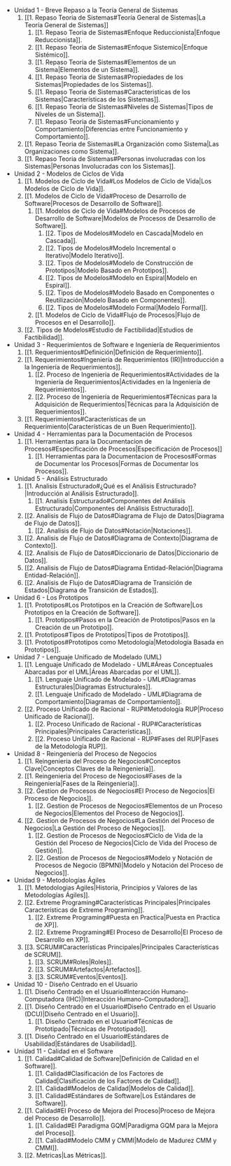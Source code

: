 - Unidad 1 - Breve Repaso a la Teoría General de Sistemas
	1. [[1. Repaso Teoria de Sistemas#Teoría General de Sistemas|La Teoría General de Sistemas]]
		1. [[1. Repaso Teoria de Sistemas#Enfoque Reduccionista|Enfoque Reduccionista]].
		2. [[1. Repaso Teoria de Sistemas#Enfoque Sistemico|Enfoque Sistémico]].
		3. [[1. Repaso Teoria de Sistemas#Elementos de un Sistema|Elementos de un Sistema]].
		4. [[1. Repaso Teoria de Sistemas#Propiedades de los Sistemas|Propiedades de los Sistemas]].
		5. [[1. Repaso Teoria de Sistemas#Caracteristicas de los Sistemas|Características de los Sistemas]].
		6. [[1. Repaso Teoria de Sistemas#Niveles de Sistemas|Tipos de Niveles de un Sistema]].
		7. [[1. Repaso Teoria de Sistemas#Funcionamiento y Comportamiento|Diferencias entre Funcionamiento y Comportamiento]].
	2. [[1. Repaso Teoria de Sistemas#La Organización como Sistema|Las Organizaciones como Sistema]].
	3. [[1. Repaso Teoria de Sistemas#Personas involucradas con los Sistemas|Personas Involucradas con los Sistemas]].
- Unidad 2 - Modelos de Ciclos de Vida
	1. [[1. Modelos de Ciclo de Vida#Los Modelos de Ciclo de Vida|Los Modelos de Ciclo de Vida]].
	2. [[1. Modelos de Ciclo de Vida#Proceso de Desarrollo de Software|Procesos de Desarrollo de Software]].
		1. [[1. Modelos de Ciclo de Vida#Modelos de Procesos de Desarrollo de Software|Modelos de Procesos de Desarrollo de Software]].
			1. [[2. Tipos de Modelos#Modelo en Cascada|Modelo en Cascada]].
			2. [[2. Tipos de Modelos#Modelo Incremental o Iterativo|Modelo Iterativo]].
			3. [[2. Tipos de Modelos#Modelo de Construcción de Prototipos|Modelo Basado en Prototipos]].
			4. [[2. Tipos de Modelos#Modelo en Espiral|Modelo en Espiral]].
			5. [[2. Tipos de Modelos#Modelo Basado en Componentes o Reutilización|Modelo Basado en Componentes]].
			6. [[2. Tipos de Modelos#Modelo Formal|Modelo Formal]].
		2. [[1. Modelos de Ciclo de Vida#Flujo de Procesos|Flujo de Procesos en el Desarrollo]].
	3. [[2. Tipos de Modelos#Estudio de Factibilidad|Estudios de Factibilidad]].
- Unidad 3 - Requerimientos de Software e Ingeniería de Requerimientos
	1. [[1. Requerimientos#Definición|Definición de Requerimiento]].
	2. [[1. Requerimientos#Ingeniería de Requerimientos (IR)|Introducción a la Ingeniería de Requerimientos]].
		1. [[2. Proceso de Ingeniería de Requerimientos#Actividades de la Ingeniería de Requerimientos|Actividades en la Ingeniería de Requerimientos]].
		2. [[2. Proceso de Ingeniería de Requerimientos#Técnicas para la Adquisición de Requerimientos|Técnicas para la Adquisición de Requerimientos]].
	3. [[1. Requerimientos#Características de un Requerimiento|Características de un Buen Requerimiento]].
- Unidad 4 - Herramientas para la Documentación de Procesos
	1. [[1. Herramientas para la Documentacion de Procesos#Especificación de Procesos|Especificación de Procesos]]
		1. [[1. Herramientas para la Documentacion de Procesos#Formas de Documentar los Procesos|Formas de Documentar los Procesos]].
- Unidad 5 - Análisis Estructurado
	1. [[1. Analisis Estructurado#¿Qué es el Análisis Estructurado?|Introducción al Análisis Estructurado]].
		1. [[1. Analisis Estructurado#Componentes del Análisis Estructurado|Componentes del Análisis Estructurado]].
	2. [[2. Analisis de Flujo de Datos#Diagrama de Flujo de Datos|Diagrama de Flujo de Datos]].
		1. [[2. Analisis de Flujo de Datos#Notación|Notaciones]].
	3. [[2. Analisis de Flujo de Datos#Diagrama de Contexto|Diagrama de Contexto]].
	4. [[2. Analisis de Flujo de Datos#Diccionario de Datos|Diccionario de Datos]].
	5. [[2. Analisis de Flujo de Datos#Diagrama Entidad-Relación|Diagrama Entidad-Relación]].
	6. [[2. Analisis de Flujo de Datos#Diagrama de Transición de Estados|Diagrama de Transición de Estados]].
- Unidad 6 - Los Prototipos
	1. [[1. Prototipos#Los Prototipos en la Creación de Software|Los Prototipos en la Creación de Software]].
		1. [[1. Prototipos#Pasos en la Creación de Prototipos|Pasos en la Creación de un Prototipo]].
	2. [[1. Prototipos#Tipos de Prototipos|Tipos de Prototipos]].
	3. [[1. Prototipos#Prototipos como Metodología|Metodología Basada en Prototipos]].
- Unidad 7 - Lenguaje Unificado de Modelado (UML)
	1. [[1. Lenguaje Unificado de Modelado - UML#Áreas Conceptuales Abarcadas por el UML|Áreas Abarcadas por el UML]].
		1. [[1. Lenguaje Unificado de Modelado - UML#Diagramas Estructurales|Diagramas Estructurales]].
		2. [[1. Lenguaje Unificado de Modelado - UML#Diagrama de Comportamiento|Diagramas de Comportamiento]].
	2. [[2. Proceso Unificado de Racional - RUP#Metodología RUP|Proceso Unificado de Racional]].
		1. [[2. Proceso Unificado de Racional - RUP#Características Principales|Principales Características]].
		2. [[2. Proceso Unificado de Racional - RUP#Fases del RUP|Fases de la Metodología RUP]].
- Unidad 8 - Reingeniería del Proceso de Negocios
	1. [[1. Reingenieria del Proceso de Negocios#Conceptos Clave|Conceptos Claves de la Reingeniería]].
	2. [[1. Reingenieria del Proceso de Negocios#Fases de la Reingeniería|Fases de la Reingeniería]].
	3. [[2. Gestion de Procesos de Negocios#El Proceso de Negocios|El Proceso de Negocios]].
		1. [[2. Gestion de Procesos de Negocios#Elementos de un Proceso de Negocios|Elementos del Proceso de Negocios]].
	4. [[2. Gestion de Procesos de Negocios#La Gestión del Proceso de Negocios|La Gestión del Proceso de Negocios]].
		1. [[2. Gestion de Procesos de Negocios#Ciclo de Vida de la Gestión del Proceso de Negocios|Ciclo de Vida del Proceso de Gestión]].
		2. [[2. Gestion de Procesos de Negocios#Modelo y Notación de Procesos de Negocio (BPMN)|Modelo y Notación del Proceso de Negocios]].
- Unidad 9 - Metodologías Ágiles
	1. [[1. Metodologias Agiles|Historia, Principios y Valores de las Metodologías Ágiles]].
	2. [[2. Extreme Programing#Características Principales|Principales Características de Extreme Programing]].
		1. [[2. Extreme Programing#Puesta en Practica|Puesta en Practica de XP]].
		2. [[2. Extreme Programing#El Proceso de Desarrollo|El Proceso de Desarrollo en XP]].
	3. [[3. SCRUM#Características Principales|Principales Características de SCRUM]].
		1. [[3. SCRUM#Roles|Roles]].
		2. [[3. SCRUM#Artefactos|Artefactos]].
		3. [[3. SCRUM#Eventos|Eventos]].
- Unidad 10 - Diseño Centrado en el Usuario
	1. [[1. Diseño Centrado en el Usuario#Interacción Humano-Computadora (IHC)|Interacción Humano-Computadora]].
	2. [[1. Diseño Centrado en el Usuario#Diseño Centrado en el Usuario (DCU)|Diseño Centrado en el Usuario]].
		1. [[1. Diseño Centrado en el Usuario#Técnicas de Prototipado|Técnicas de Prototipado]].
	3. [[1. Diseño Centrado en el Usuario#Estándares de Usabilidad|Estándares de Usabilidad]].
- Unidad 11 - Calidad en el Software
	1. [[1. Calidad#Calidad de Software|Definición de Calidad en el Software]].
		1. [[1. Calidad#Clasificación de los Factores de Calidad|Clasificación de los Factores de Calidad]].
		2. [[1. Calidad#Modelos de Calidad|Modelos de Calidad]].
		3. [[1. Calidad#Estándares de Software|Los Estándares de Software]].
	2. [[1. Calidad#El Proceso de Mejora del Proceso|Proceso de Mejora del Proceso de Desarrollo]].
		1. [[1. Calidad#El Paradigma GQM|Paradigma GQM para la Mejora del Proceso]].
		2. [[1. Calidad#Modelo CMM y CMMI|Modelo de Madurez CMM y CMMI]].
	3. [[2. Metricas|Las Métricas]].